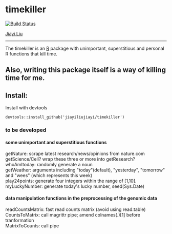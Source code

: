 # timekiller
[![Build Status](https://travis-ci.org/jiayiliujiayi/timekiller.svg?branch=master)](https://travis-ci.org/jiayiliujiayi/timekiller)
  
[Jiayi Liu](https://jiayiliu.me)
  
---
The timekiller is an [R](https://www.r-project.org) package with unimportant, superstitious and personal R functions that kill time.  

Also, writing this package itself is a way of killing time for me.  
---

## Install:
Install with devtools
```
devtools::install_github('jiayiliujiayi/timekiller')

```
### to be developed  
#### some unimportant and superstitious functions
getNature: scrape latest research/news/opinions from nature.com  
getScience/Cell? wrap these three or more into getResearch?  
whoAmItoday: randomly generate a noun  
getWeather: arguments including "today"(default), "yesterday", "tomorrow" and "wees" (which represents this week)  
play24points: generate four integers within the range of [1,10].  
myLuckyNumber: generate today's lucky number, seed(Sys.Date)
#### data manipulation functions in the preprocessing of the genomic data  
readCountsMatrix: fast read counts matrix (avoid using read.table)  
CountsToMatrix: call magrittr pipe; amend colnames(.)[1] before tranformation  
MatrixToCounts: call pipe
